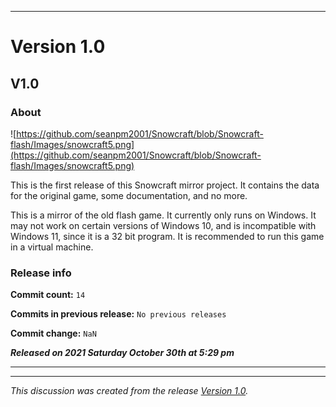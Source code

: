 
***

# Version 1.0

## V1.0

### About

![https://github.com/seanpm2001/Snowcraft/blob/Snowcraft-flash/Images/snowcraft5.png](https://github.com/seanpm2001/Snowcraft/blob/Snowcraft-flash/Images/snowcraft5.png)

This is the first release of this Snowcraft mirror project. It contains the data for the original game, some documentation, and no more.

This is a mirror of the old flash game. It currently only runs on Windows. It may not work on certain versions of Windows 10, and is incompatible with Windows 11, since it is a 32 bit program. It is recommended to run this game in a virtual machine.

### Release info

**Commit count:** `14`

**Commits in previous release:** `No previous releases`

**Commit change:** `NaN`

***Released on 2021 Saturday October 30th at 5:29 pm***

***


<hr /><em>This discussion was created from the release <a href='https://github.com/seanpm2001/Snowcraft/releases/tag/V1.0'>Version 1.0</a>.</em>
